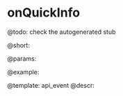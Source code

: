 onQuickInfo
=============

@todo:
	check the autogenerated stub

@short:
	

@params:

@example:


@template:	api_event
@descr:

